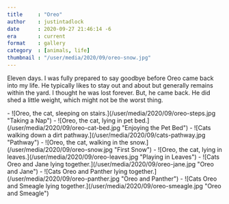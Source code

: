 ```yaml
---
title     : "Oreo"
author    : justintadlock
date      : 2020-09-27 21:46:14 -6
era       : current
format    : gallery
category  : [animals, life]
thumbnail : "/user/media/2020/09/oreo-snow.jpg"
---
```


Eleven days.  I was fully prepared to say goodbye before Oreo came back into my life.  He typically likes to stay out and about but generally remains within the yard.  I thought he was lost forever.  But, he came back.  He did shed a little weight, which might not be the worst thing.

<div class="block-gallery columns-2 alignwide" markdown="1">
- ![Oreo, the cat, sleeping on stairs.](/user/media/2020/09/oreo-steps.jpg "Taking a Nap")
- ![Oreo, the cat, lying in pet bed.](/user/media/2020/09/oreo-cat-bed.jpg "Enjoying the Pet Bed")
- ![Cats walking down a dirt pathway.](/user/media/2020/09/cats-pathway.jpg "Pathway")
- ![Oreo, the cat, walking in the snow.](/user/media/2020/09/oreo-snow.jpg "First Snow")
- ![Oreo, the cat, lying in leaves.](/user/media/2020/09/oreo-leaves.jpg "Playing in Leaves")
- ![Cats Oreo and Jane lying together.](/user/media/2020/09/oreo-jane.jpg "Oreo and Jane")
- ![Cats Oreo and Panther lying together.](/user/media/2020/09/oreo-panther.jpg "Oreo and Panther")
- ![Cats Oreo and Smeagle lying together.](/user/media/2020/09/oreo-smeagle.jpg "Oreo and Smeagle")
</div>
